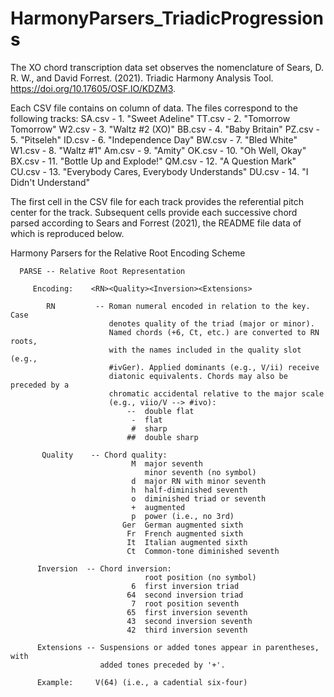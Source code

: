 # HarmonyParsers_TriadicProgressions

The XO chord transcription data set observes the nomenclature of Sears, D. R. W., and David Forrest. (2021). Triadic Harmony Analysis Tool. https://doi.org/10.17605/OSF.IO/KDZM3.

Each CSV file contains on column of data. The files correspond to the following tracks:
SA.csv - 1. "Sweet Adeline"
TT.csv - 2. "Tomorrow Tomorrow"
W2.csv - 3. "Waltz #2 (XO)"
BB.csv - 4. "Baby Britain"
PZ.csv - 5. "Pitseleh"
ID.csv - 6. "Independence Day"
BW.csv - 7. "Bled White"
W1.csv - 8. "Waltz #1"
Am.csv - 9. "Amity"
OK.csv - 10. "Oh Well, Okay"
BX.csv - 11. "Bottle Up and Explode!"
QM.csv - 12. "A Question Mark"
CU.csv - 13. "Everybody Cares, Everybody Understands"
DU.csv - 14. "I Didn't Understand"

The first cell in the CSV file for each track provides the referential pitch center for the track. Subsequent cells provide each successive chord parsed according to Sears and Forrest (2021), the README file data of which is reproduced below.

Harmony Parsers for the Relative Root Encoding Scheme

      PARSE -- Relative Root Representation 

         Encoding:    <RN><Quality><Inversion><Extensions>
   
            RN         -- Roman numeral encoded in relation to the key. Case
                          denotes quality of the triad (major or minor).
                          Named chords (+6, Ct, etc.) are converted to RN roots,
                          with the names included in the quality slot (e.g., 
                          #ivGer). Applied dominants (e.g., V/ii) receive 
                          diatonic equivalents. Chords may also be preceded by a
                          chromatic accidental relative to the major scale 
                          (e.g., viio/V --> #ivo):
                              --  double flat
                               -  flat 
                               #  sharp
                              ##  double sharp
   
           Quality    -- Chord quality: 
                               M  major seventh 
                                  minor seventh (no symbol)
                               d  major RN with minor seventh 
                               h  half-diminished seventh
                               o  diminished triad or seventh
                               +  augmented
                               p  power (i.e., no 3rd) 
                             Ger  German augmented sixth
                              Fr  French augmented sixth 
                              It  Italian augmented sixth
                              Ct  Common-tone diminished seventh
   
          Inversion  -- Chord inversion:
                                  root position (no symbol)
                               6  first inversion triad
                              64  second inversion triad
                               7  root position seventh
                              65  first inversion seventh
                              43  second inversion seventh
                              42  third inversion seventh 
   
          Extensions -- Suspensions or added tones appear in parentheses, with
                        added tones preceded by '+'.

          Example:     V(64) (i.e., a cadential six-four)
